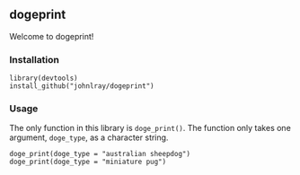 ## dogeprint

Welcome to dogeprint!

### Installation
```{r}
library(devtools)
install_github("johnlray/dogeprint")
```

### Usage
The only function in this library is `doge_print()`. The function only takes one argument, `doge_type`, as a character string.

```{r}
doge_print(doge_type = "australian sheepdog")
doge_print(doge_type = "miniature pug")
```